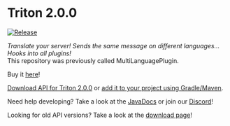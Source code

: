 # Triton 2.0.0
[![Release](https://jitpack.io/v/diogotcorreia/Triton.svg)](https://jitpack.io/#diogotcorreia/Triton)  

_Translate your server! Sends the same message on different languages... Hooks into all plugins!_  
This repository was previously called MultiLanguagePlugin.

Buy it [here](https://www.spigotmc.org/resources/triton.30331/)!


[Download API for Triton 2.0.0](https://cdn.rexcantor64.com/triton/api/TritonAPI-v2.0.0.jar) or [add it to your project using Gradle/Maven](https://jitpack.io/#diogotcorreia/Triton).

Need help developing? Take a look at the [JavaDocs](https://triton.rexcantor64.com/javadocs) or join our [Discord](https://triton.rexcantor64.com/discord)!

Looking for old API versions? Take a look at the [download page](https://github.com/diogotcorreia/Triton/wiki/Downloads)!
